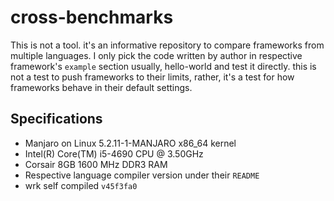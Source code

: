 # cross-benchmarks

This is not a tool. it's an informative repository to compare frameworks from multiple languages. I only pick the code written by author in respective framework's `example` section usually, hello-world and test it directly. this is not a test to push frameworks to their limits, rather, it's a test for how frameworks behave in their default settings.

## Specifications
 - Manjaro on Linux 5.2.11-1-MANJARO x86_64 kernel
 - Intel(R) Core(TM) i5-4690 CPU @ 3.50GHz
 - Corsair 8GB 1600 MHz DDR3 RAM
 - Respective language compiler version under their `README`
 - wrk self compiled `v45f3fa0`